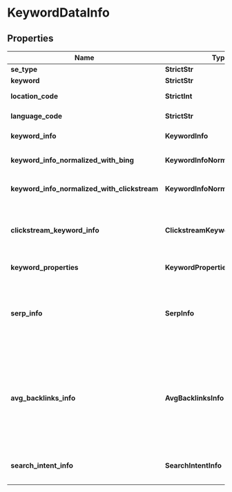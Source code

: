 # KeywordDataInfo


## Properties

| Name | Type | Description | Notes |
|------------ | ------------- | ------------- | -------------|
**se_type** | **StrictStr** | search engine type |[optional]|
**keyword** | **StrictStr** | returned keyword idea |[optional]|
**location_code** | **StrictInt** | location code in a POST array |[optional]|
**language_code** | **StrictStr** | language code in a POST array |[optional]|
**keyword_info** | **KeywordInfo** | keyword data for the returned keyword idea |[optional]|
**keyword_info_normalized_with_bing** | **KeywordInfoNormalizedWithInfo** | contains keyword search volume normalized with Bing search volume |[optional]|
**keyword_info_normalized_with_clickstream** | **KeywordInfoNormalizedWithInfo** | contains keyword search volume normalized with clickstream data |[optional]|
**clickstream_keyword_info** | **ClickstreamKeywordInfo** | clickstream data for the returned keyword<br>to retrieve results for this field, the parameter include_clickstream_data must be set to true |[optional]|
**keyword_properties** | **KeywordProperties** | additional information about the keyword |[optional]|
**serp_info** | **SerpInfo** | SERP data<br>the value will be null if you didn’t set the field include_serp_info to true in the POST array or if there is no SERP data for this keyword in our database |[optional]|
**avg_backlinks_info** | **AvgBacklinksInfo** | backlink data for the returned keyword<br>this object provides the average number of backlinks, referring pages and domains, as well as the average rank values among the top-10 webpages ranking organically for the keyword |[optional]|
**search_intent_info** | **SearchIntentInfo** | search intent info for the returned keyword<br>learn about search intent in this help center article |[optional]|